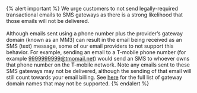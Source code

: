{% alert important %}
We urge customers to not send legally-required transactional emails to SMS gateways as there is a strong likelihood that those emails will not be delivered.<br><br>
Although emails sent using a phone number plus the provider’s gateway domain (known as an MM3) can result in the email being received as an SMS (text) message, some of our email providers to not support this behavior. For example, sending an email to a T-mobile phone number (for example 9999999999@tmomail.net) would send an SMS to whoever owns that phone number on the T-mobile network. Note any emails sent to these SMS gateways may not be delivered, although the sending of that email will still count towards your email billing. See [here](https://www.fcc.gov/consumer-governmental-affairs/about-bureau/consumer-policy-division/can-spam/domain-name-downloads) for the full list of gateway domain names that may not be supported.
{% endalert %}
